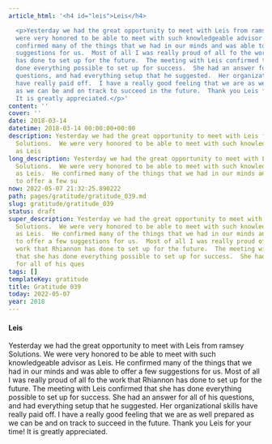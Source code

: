 ```yaml
---
article_html: '<h4 id="leis">Leis</h4>

  <p>Yesterday we had the great opportunity to meet with Leis from ramsey Solutions.  We
  were very honored to be able to meet with such knowledgeable advisor as Leis.  He
  confirmed many of the things that we had in our minds and was able to offer a few
  suggestions for us.  Most of all I was really proud of all fo the work that Rhiannon
  has done to set up for the future.  The meeting with Leis confirmed that she has
  done everything possible to set up for success.  She had an answer for all of his
  questions, and had everything setup that he suggested.  Her organizational skills
  have really paid off.  I have a really good feeling that we are as well prepared
  as we can be and on track to succeed in the future.  Thank you Leis for your time!
  It is greatly appreciated.</p>'
content: ''
cover: ''
date: 2018-03-14
datetime: 2018-03-14 00:00:00+00:00
description: Yesterday we had the great opportunity to meet with Leis from ramsey
  Solutions.  We were very honored to be able to meet with such knowledgeable advisor
  as Leis
long_description: Yesterday we had the great opportunity to meet with Leis from ramsey
  Solutions.  We were very honored to be able to meet with such knowledgeable advisor
  as Leis.  He confirmed many of the things that we had in our minds and was able
  to offer a few su
now: 2022-05-07 21:32:25.890222
path: pages/gratitude/gratitude_039.md
slug: gratitude/gratitude_039
status: draft
super_description: Yesterday we had the great opportunity to meet with Leis from ramsey
  Solutions.  We were very honored to be able to meet with such knowledgeable advisor
  as Leis.  He confirmed many of the things that we had in our minds and was able
  to offer a few suggestions for us.  Most of all I was really proud of all fo the
  work that Rhiannon has done to set up for the future.  The meeting with Leis confirmed
  that she has done everything possible to set up for success.  She had an answer
  for all of his ques
tags: []
templateKey: gratitude
title: Gratitude 039
today: 2022-05-07
year: 2018
---
```


#### Leis

Yesterday we had the great opportunity to meet with Leis from ramsey Solutions.  We were very honored to be able to meet with such knowledgeable advisor as Leis.  He confirmed many of the things that we had in our minds and was able to offer a few suggestions for us.  Most of all I was really proud of all fo the work that Rhiannon has done to set up for the future.  The meeting with Leis confirmed that she has done everything possible to set up for success.  She had an answer for all of his questions, and had everything setup that he suggested.  Her organizational skills have really paid off.  I have a really good feeling that we are as well prepared as we can be and on track to succeed in the future.  Thank you Leis for your time! It is greatly appreciated.